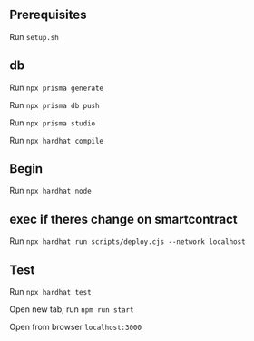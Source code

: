 ## Prerequisites
Run `setup.sh`

## db
Run `npx prisma generate`

Run `npx prisma db push`

Run `npx prisma studio`

Run `npx hardhat compile`

## Begin
Run `npx hardhat node`

## exec if theres change on smartcontract

Run `npx hardhat run scripts/deploy.cjs --network localhost`

## Test
Run `npx hardhat test`


Open new tab, run `npm run start`

Open from browser `localhost:3000`